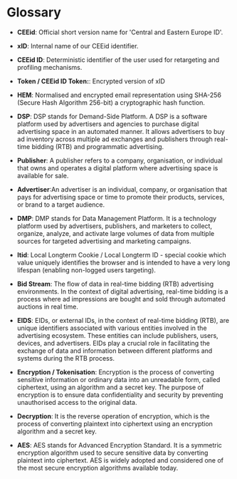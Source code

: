 Glossary
========

-   **CEEid**: Official short version name for 'Central and Eastern Europe ID'.
-   **xID**: Internal name of our CEEid identifier.
-   **CEEid ID**: Deterministic identifier of the user used for retargeting and profiling mechanisms.
-   **Token / CEEid ID Token:**: Encrypted version of xID
-   **HEM**: Normalised and encrypted email representation using SHA-256 (Secure Hash Algorithm 256-bit) a cryptographic hash function.

-   **DSP**: DSP stands for Demand-Side Platform. A DSP is a software platform used by advertisers and agencies to purchase digital advertising space in an automated manner. It allows advertisers to buy ad inventory across multiple ad exchanges and publishers through real-time bidding (RTB) and programmatic advertising.
-   **Publisher**: A publisher refers to a company, organisation, or individual that owns and operates a digital platform where advertising space is available for sale.
-   **Advertiser**:An advertiser is an individual, company, or organisation that pays for advertising space or time to promote their products, services, or brand to a target audience.
-   **DMP**: DMP stands for Data Management Platform. It is a technology platform used by advertisers, publishers, and marketers to collect, organize, analyze, and activate large volumes of data from multiple sources for targeted advertising and marketing campaigns.

-   **ltid**: Local Longterm Cookie / Local Longterm ID - special cookie which value uniquely identifies the browser and is intended to have a very long lifespan (enabling non-logged users targeting).
-   **Bid Stream**: The flow of data in real-time bidding (RTB) advertising environments. In the context of digital advertising, real-time bidding is a process where ad impressions are bought and sold through automated auctions in real time.
-   **EIDS**: EIDs, or external IDs, in the context of real-time bidding (RTB), are unique identifiers associated with various entities involved in the advertising ecosystem. These entities can include publishers, users, devices, and advertisers. EIDs play a crucial role in facilitating the exchange of data and information between different platforms and systems during the RTB process.

-   **Encryption / Tokenisation**: Encryption is the process of converting sensitive information or ordinary data into an unreadable form, called ciphertext, using an algorithm and a secret key. The purpose of encryption is to ensure data confidentiality and security by preventing unauthorised access to the original data.
-   **Decryption**: It is the reverse operation of encryption, which is the process of converting plaintext into ciphertext using an encryption algorithm and a secret key.
-   **AES**: AES stands for Advanced Encryption Standard. It is a symmetric encryption algorithm used to secure sensitive data by converting plaintext into ciphertext. AES is widely adopted and considered one of the most secure encryption algorithms available today.
